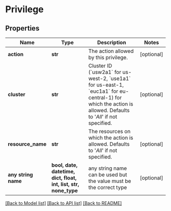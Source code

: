 # Privilege


## Properties
Name | Type | Description | Notes
------------ | ------------- | ------------- | -------------
**action** | **str** | The action allowed by this privilege. | [optional] 
**cluster** | **str** | Cluster ID (&#x60;usw2a1&#x60; for us-west-2, &#x60;use1a1&#x60; for us-east-1, &#x60;euc1a1&#x60; for eu-central-1) for which the action is allowed. Defaults to &#39;*All*&#39; if not specified. | [optional] 
**resource_name** | **str** | The resources on which the action is allowed. Defaults to &#39;*All*&#39; if not specified. | [optional] 
**any string name** | **bool, date, datetime, dict, float, int, list, str, none_type** | any string name can be used but the value must be the correct type | [optional]

[[Back to Model list]](../README.md#documentation-for-models) [[Back to API list]](../README.md#documentation-for-api-endpoints) [[Back to README]](../README.md)


